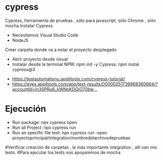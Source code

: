 # cypress
Cypress, herramienta de pruebas , sólo para javascript, sólo Chrome , sólo mocha
Instalar Cypress
-	Necesitamos Visual Studio Code
-	NodeJS

Crear carpeta donde va a estar el proyecto desplegado
-	Abrir proyecto desde visual 
-	Instalar desde la terminal
NPM: npm init -y
Cypress: npm instal cypress@3

* https://testautomationu.applitools.com/cypress-tutorial/
* https://eyes.applitools.com/app/test-results/00000251739968360884/?accountId=ln3SPRu6_kWNpKDQjO70bw__
# Ejecución
-	Run package: npx cypress open
-	Run all Project: npx cypress run
-	Run an specific file test: npx cypress run –spec proyectoprincipal/integration/nombredelarchivodepruebas

#Verificar creación de carpetas , la más importante integration , allí van mis tests.
#Para ejecutar los tests nos apoyaremos de mocha

